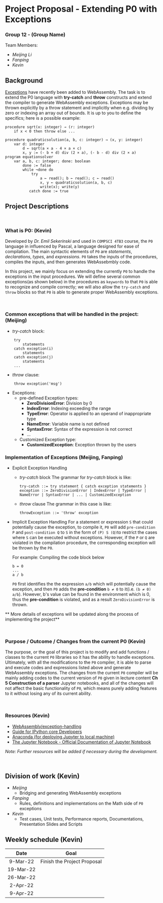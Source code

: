 <!---
By **Wednesday, March 9**, you have to submit to the GitLab repository a plan with (1) a description of the project, (2) all the resources to be used (textbooks, manuals, software, articles, etc.), (3) division of work, (4) weekly schedule. The project plan should have **2 - 3 pages**. Use markdown, not Word; use LaTeX only if you need the math features. All group members have to commit to the repository for the plan to receive a grade. The description has to elaborate on the problem, how the implementation will be tested and measured (if efficiency is the goal), how it will be documented, and what insight you hope to gain from it. You will receive feedback on the project plan.
-->

# Project Proposal - Extending P0 with Exceptions
### Group 12 - (Group Name)

Team Members: 

 - *Meijing Li*
 - *Fanping*
 - *Kevin*


## Background
[Exceptions](https://github.com/WebAssembly/exception-handling/blob/master/proposals/exception-handling/Exceptions.md) have recently been added to WebAssembly. The task is to extend the P0 language with **try-catch** and **throw** constructs and extend the compiler to generate WebAssembly exceptions. Exceptions may be thrown explicitly by a throw statement and implicitly when e.g. dividing by zero or indexing an array out of bounds. It is up to you to define the specifics; here is a possible example:
```
procedure sqrt(x: integer) → (r: integer)
    if x < 0 then throw else ... 
    
procedure quadraticsolution(a, b, c: integer) → (x, y: integer)
    var d: integer
        d ← sqrt(a × a - 4 × a × c)
        x, y := (- b + d) div (2 × a), (- b - d) div (2 × a)
program equationsolver
    var a, b, c: integer; done: boolean
        done := false
        while ¬done do
            try
                a ← read(); b ← read(); c ← read()
                x, y ← quadraticsolution(a, b, c)
                write(x); write(y)
           catch done := true
```
## Project Descriptions
<!---
The description has to elaborate on the problem, how the implementation will be tested and measured (if efficiency is the goal), how it will be documented, and what insight you hope to gain from it.
-->
 
<br/>

### What is P0: (Kevin)
Developed by *Dr. Emil Sekerinski* and used in `COMPSCI 4TB3` course, the `P0` language in influenced by Pascal, a language designed for ease of compilation. The main syntactic elements of `P0` are _statements_, _declarations_, _types_, and _expressions_. `P0` takes the inputs of the procedures, compiles the inputs, and then generates WebAssebmbly code.

In this project, we mainly focus on extending the currently `P0` to handle the exceptions in the input procedures. We will define several common exceptions(as shown below) in the procedures as `keywords` to that `P0` is able to recognize and compile correctly; we will also allow the `try-catch` and `throw` blocks so that `P0` is able to generate proper WebAssembly exceptions.

<!---
generates Indentation is used for bracketing and result parameters are named. The following example illustrates variable and procedure declarations, value and result parameters, loops, and I/O in `P0`:

```Pascal
procedure quot(x, y: integer) → (q: integer)
    var r: integer
      q := 0; r := x
      while r ≥ y do // q × y + r = x ∧ r ≥ y
        r := r - y; q := q + 1

program arithmetic
    var x, y, q, r: integer
      x ← read(); y ← read()
      q ← quot(x, y)
      write(q); writeln()
```
Procedures can also be called recursively:

```Pascal
procedure fact(n: integer) → (f: integer)
    if n = 0 then f := 1
    else
        f ← fact(n - 1); f := f × n

program factorial
    var y, z: integer
        y ← read(); z ← fact(y); write(z)
```
Above is a brief introduction of `P0` quoted from *Ch5 - The Construction of a Parser By Dr. Sekerinski* The detailed documentation of `P0` is posted as Jupyter notebooks, which are accessible to all the students who are currently taking COMPSCI 4TB3 in McMaster University.
-->

<br/>

### Common exceptions that will be handled in the project: (Meijing)
- *try-catch* block:
```
    try 
        statements
    catch exception(i)
        statements
    catch exception(j)
        statements
    ...
```

- *throw* clause:
```
    throw exception('msg')
```

- Exceptions:
    - pre-defined Exception types:
        - **ZeroDivisionError**: Division by 0
        - **IndexError**: Indexing exceeding the range
        - **TypeError**: Operator is applied to an operand of inappropriate type
        - **NameError**: Variable name is not defined
        - **SyntaxError**: Syntax of the expression is not correct
        - ...
    - Customized Exception type:
        - **CustomizedException**: Exception thrown by the users
        

### Implementation of Exceptions (Meijing, Fanping)
- Explicit Exception Handling
    - *try-catch* block
      The grammar for *try-catch* block is like:
      ```
      try-catch ::= try statement { catch exception statements }
      exception ::= ZeroDivisionError | IndexError | TypeError | NameError | SyntaxError | ... | CustomizedException
      ```
    - *throw* clause
      The grammar in this case is like:
      ```
      throwException ::= 'throw' exception 
      ```
- Implicit Exception Handling
    For a statement or expression `S` that could potentially cause the exception, to compile it, `P0` will add `pre-condition P` and `post-condition Q` to `S` in the form of `(P) S (Q)`to restrict the cases where `S` can be executed without exceptions. However, if the `P` or `Q` are violated in the compilation procedure, the corresponding exception will be thrown by the `P0`.

    For example: Compiling the code block below
    ```
    b = 0
    ...
    a / b
    ```
    `P0` first identifies the the expression `a/b` which will potentially cause the exception, and then `P0` adds the **pre-condition** `b ≠ 0` to it(i.e. `(b ≠ 0) a/b`). However, b's value can be found in the environment which is 0, thus the **pre-condition** is violated, and as a result `ZeroDivisionError` is thrown.

** More details of exceptions will be updated along the process of implementing the project**


<br/>

### Purpose / Outcome / Changes from the current P0 (Kevin)
The purpose, or the goal of this project is to modify and add functions / classes to the current `P0` libraries so it has the ability to handle exceptions. Ultimately, with all the modifications to the `P0` compiler, it is able to parse and execute codes and expressions listed above and generate WebAssembly exceptions. The changes from the current `P0` compiler will be mainly adding codes to the current version of `P0` given in lecture content **Ch 5 Construction of a parser** Jupyter notebooks, and all of the changes will not affect the basic functionality of `P0`, which means purely adding features to it without losing any of its current ability.

<br/>

### Resources (Kevin)

 - [WebAssembly/exception-handling](https://github.com/WebAssembly/exception-handling/blob/master/proposals/exception-handling/Exceptions.md)
 - [Guide for IPython core Developers](https://ipython.readthedocs.io/en/latest/coredev/index.html)
 - [Anaconda (for deploying Jupyter to local machine)](https://www.anaconda.com/products/individual)
 - [The Jupyter Notebook - Official Documentation of Jupyter Notebook](https://jupyter-notebook.readthedocs.io/en/stable/)
 
*Note: Further resources will be added if necessary during the development.*

<br/>


## Division of work (Kevin)
- *Meijing*
	- Bridging and generating WebAssembly exceptions
- *Fanping*
	- Rules, definitions and implementations on the Math side of `P0` exceptions
- *Kevin*
	- Test cases, Unit tests, Performance reports, Documentations, Presentation Slides and Scripts

## Weekly schedule (Kevin)

|    Date   |              Goal              |
|:---------:|:------------------------------:|
|  9-Mar-22 |   Finish the Project Proposal  |
| 19-Mar-22 |                                |
| 26-Mar-22 |                                |
|  2-Apr-22 |                                |
|  9-Apr-22 |                                |
